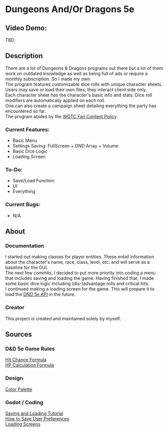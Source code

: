 # Dungeons And/Or Dragons 5e
## Video Demo:
TBD

## Description
There are a lot of Dungeons & Dragons programs out there but a lot of them 
work on outdated knowledge as well as being full of ads or require a monthly 
subscription. So I made my own.  
The program features customizable dice rolls with unique character sheets. 
Users may save or load their own files; they interact client side only.  
Each character sheet has the character's basic info and stats. Dice roll 
modifiers are automatically applied on each roll.  
One can also create a campaign sheet detailing everything the party has 
encountered so far.  
The program abides by the
[WOTC Fan Content Policy](https://company.wizards.com/en/legal/fancontentpolicy).

### Current Features:
- Basic Menu
- Settings Saving: FullScreen + DND Array + Volume
- Basic Dice Logic
- Loading Screen

### To-Do:
- Save/Load Function  
- UI
- Everything

### Current Bugs:
- N/A
  
## About
### Documentation
I started out making classes for player entities. These entail information 
about the character's name, race, class, level, etc. and will serve as a 
baseline for the GUI.  
The next few commits, I decided to put more priority into coding a menu that 
includes saving and loading the game.  Having finished that, I made some basic
dice logic including (dis-)advantage rolls and critical hits.  
I continued making a loading screen for the game. This will prepare it to load
the [DND 5e API](https://www.dnd5eapi.co/) in the future.

### Creator
This project is created and maintained solely by myself.

## Sources
### D&D 5e Game Rules
[Hit Chance Formula](https://rpg.stackexchange.com/questions/70335/how-do-i-calculate-the-chance-to-hit-a-given-ac)  
[HP Calculation Formula](https://www.omnicalculator.com/other/hit-points) 

### Design
[Color Palette](https://colorhunt.co/palette/1b262c0f4c753282b8bbe1fa)  

### Godot / Coding
[Saving and Loading Tutorial](https://www.youtube.com/watch?v=JGRY1uXWzyA)  
[How to Save User Preferences](https://www.youtube.com/watch?v=GPzdFzNq060)  
[Loading Screens](https://www.youtube.com/watch?v=-renxc-EmUg)
